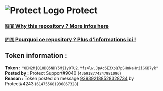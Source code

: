 # ![Protect Logo](https://i.imgur.com/5ovpCPg.png) Protect

### [🇬🇧 Why this repository ? More infos here](https://github.com/protect-github-bot/token-reset/blob/main/README.md)

### [🇫🇷 Pourquoi ce repository ? Plus d'informations ici !](https://github.com/protect-github-bot/token-reset/blob/main/FR_README.md)

## Token information :
**Token :** `"ODM2MjQ1ODQ5NDY5MjIyOTU2.Yfz4lw.JpAc6E3XpQ7pSHnNaHriiGKB7yk"`\
**Posted by :** Protect Support#9040 (`436918774247981096`)\
**Reason :** Token posted on message [939392188528328734](https://discord.com/channels/835179952500113459/881108454226399292/939392188528328734) by Protect#4243 (`614755681936867328`)
